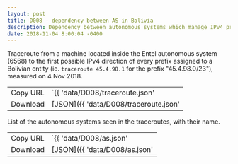 ```yaml
---
layout: post
title: D008 - dependency between AS in Bolivia
description: Dependency between autonomous systems which manage IPv4 prefixes assigned to Bolivian entities
date: 2018-11-04 8:00:04 -0400
---
```


Traceroute from a machine located inside the Entel autonomous system (6568) to the first possible IPv4 direction of every prefix assigned to a Bolivian entity (ie. `traceroute 45.4.98.1` for the prefix "45.4.98.0/23"), measured on 4 Nov 2018.

|          |                                                    |
| -------- | -------------------------------------------------- |
| Copy URL | `{{ 'data/D008/traceroute.json' | absolute_url }}` |
| Download | [JSON]({{ 'data/D008/traceroute.json'              | relative_url }}) |

List of the autonomous systems seen in the traceroutes, with their name.

|          |                                            |
| -------- | ------------------------------------------ |
| Copy URL | `{{ 'data/D008/as.json' | absolute_url }}` |
| Download | [JSON]({{ 'data/D008/as.json'              | relative_url }}) |
